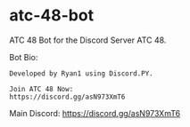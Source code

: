 # atc-48-bot
ATC 48 Bot for the Discord Server ATC 48.

Bot Bio:
```Main Bot for ATC 48.
Developed by Ryan1 using Discord.PY.

Join ATC 48 Now:
https://discord.gg/asN973XmT6
```

Main Discord: https://discord.gg/asN973XmT6
